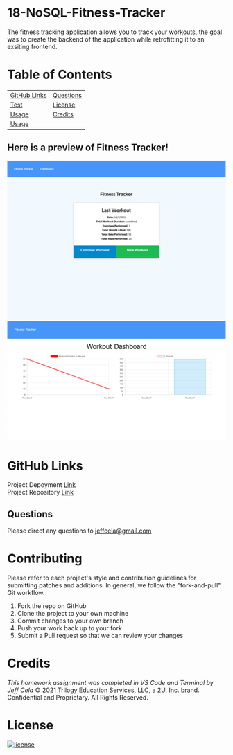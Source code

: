 # 18-NoSQL-Fitness-Tracker

The fitness tracking application allows you to track your workouts, the goal was to create the backend of the application while retrofitting it to an exsiting frontend. 

# Table of Contents

|                               |                         |
| ----------------------------- | ----------------------- |
| [GitHub Links](#github-links) | [Questions](#questions) |
| [Test](#test)  | [License](#license)     |
| [Usage](#usage)                 | [Credits](#credits)     |
| [Usage](#usage)               |                         |


## Here is a preview of Fitness Tracker!

![](public/assets/images/FIT_1.png)
![](public/assets/images/FIT_2.png)


# GitHub Links

Project Depoyment [Link](https://gtworkout.herokuapp.com/)<br>
Project Repository [Link](https://github.com/jeffcela/18-NoSQL-Fitness-Tracker)

## Questions

Please direct any questions to jeffcela@gmail.com

# Contributing

Please refer to each project's style and contribution guidelines for submitting patches and additions. In general, we follow the "fork-and-pull" Git workflow.

1. Fork the repo on GitHub
2. Clone the project to your own machine
3. Commit changes to your own branch
4. Push your work back up to your fork
5. Submit a Pull request so that we can review your changes

# Credits

_This homework assignment was completed in VS Code and Terminal by Jeff Cela_
© 2021 Trilogy Education Services, LLC, a 2U, Inc. brand. Confidential and Proprietary. All Rights Reserved.

# License

[![license](https://img.shields.io/badge/license-MIT-blue)](https://shields.io)
